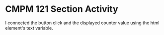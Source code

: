 # CMPM 121 Section Activity

I connected the button click and the displayed counter value using the html element's text variable.

